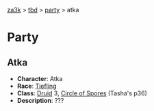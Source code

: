 [za3k](/) > [tbd](/tbd/) > [party](/tbd/party/party) > atka

# Party
## Atka

- **Character**: Atka
- **Race**: [Tiefling](http://dnd5e.wikidot.com/tiefling)
- **Class**: [Druid](http://dnd5e.wikidot.com/druid) 3, [Circle of Spores](http://dnd5e.wikidot.com/druid:spores) (Tasha's p36)
- **Description**: ???
